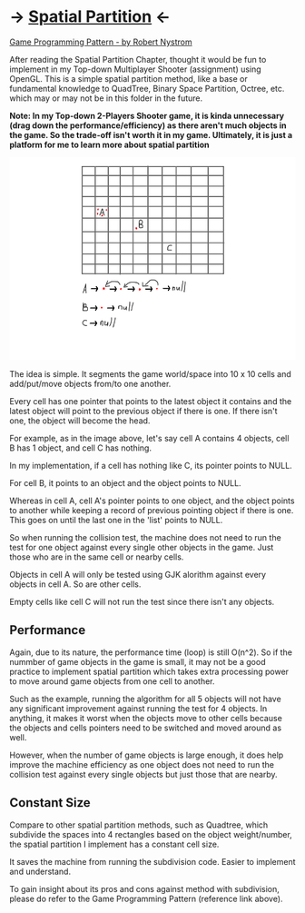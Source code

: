 # -> [Spatial Partition](/FunProjects/SpatialPartition.cpp) <-

[Game Programming Pattern - by Robert Nystrom](https://gameprogrammingpatterns.com/spatial-partition.html) 

After reading the Spatial Partition Chapter, thought it would be fun to implement in my Top-down Multiplayer Shooter (assignment) using OpenGL. This is a simple spatial partition method, like a base or fundamental knowledge to QuadTree, Binary Space Partition, Octree, etc. which may or may not be in this folder in the future.

**Note: In my Top-down 2-Players Shooter game, it is kinda unnecessary (drag down the performance/efficiency) as there aren't much objects in the game. So the trade-off isn't worth it in my game. Ultimately, it is just a platform for me to learn more about spatial partition**

<img src="https://raw.githubusercontent.com/FJinn/fjinn.github.io/master/FunProjects/Image/SpatialPartition.jpg?raw=true" />

The idea is simple. It segments the game world/space into 10 x 10 cells and add/put/move objects from/to one another. 

Every cell has one pointer that points to the latest object it contains and the latest object will point to the previous object if there is one. If there isn't one, the object will become the head.

For example, as in the image above, let's say cell A contains 4 objects, cell B has 1 object, and cell C has nothing. 

In my implementation, if a cell has nothing like C, its pointer points to NULL.

For cell B, it points to an object and the object points to NULL.

Whereas in cell A, cell A's pointer points to one object, and the object points to another while keeping a record of previous pointing object if there is one. This goes on until the last one in the 'list' points to NULL.

So when running the collision test, the machine does not need to run the test for one object against every single other objects in the game. Just those who are in the same cell or nearby cells. 

Objects in cell A will only be tested using GJK alorithm against every objects in cell A. So are other cells.

Empty cells like cell C will not run the test since there isn't any objects.

## Performance

Again, due to its nature, the performance time (loop) is still O(n^2). So if the nummber of game objects in the game is small, it may not be a good practice to implement spatial partition which takes extra processing power to move around game objects from one cell to another. 

Such as the example, running the algorithm for all 5 objects will not have any significant improvement against running the test for 4 objects. In anything, it makes it worst when the objects move to other cells because the objects and cells pointers need to be switched and moved around as well.

However, when the number of game objects is large enough, it does help improve the machine efficiency as one object does not need to run the collision test against every single objects but just those that are nearby.

## Constant Size

Compare to other spatial partition methods, such as Quadtree, which subdivide the spaces into 4 rectangles based on the object weight/number, the spatial partition I implement has a constant cell size. 

It saves the machine from running the subdivision code. Easier to implement and understand. 

To gain insight about its pros and cons against method with subdivision, please do refer to the Game Programming Pattern (reference link above).
